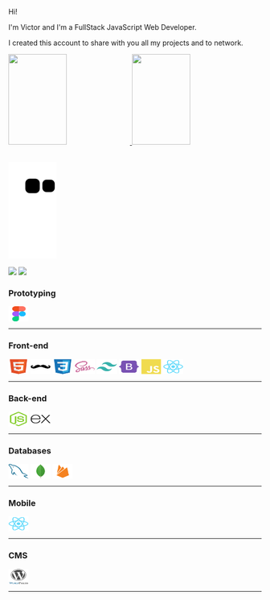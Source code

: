 Hi!

I'm Victor and I'm a FullStack JavaScript Web Developer.

I created this account to share with you all my projects and to network.

<!-- Painel de Trabalhos -->

<div>

 <a href="https://github.com/victor-hdgomes">
 <img height="180em" width="48%" src="https://github-readme-stats.vercel.app/api?username=victor-hdgomes&show_icons=true&theme=midnight-purple&include_all_commits=true&count_private=true"/>
 <img height="180em" width="48%" src="https://github-readme-stats.vercel.app/api/top-langs/?username=victor-hdgomes&layout=compact&langs_count=7&theme=midnight-purple"/>

</div> <br>

![Snake animation](https://github.com/victor-hdgomes/victor-hdgomes/blob/output/github-contribution-grid-snake.svg) 

<a href = "mailto:developervictorhugo@gmail.com"><img src="https://img.shields.io/badge/-Gmail-%23333?style=for-the-badge&logo=gmail&logoColor=white" target="_blank"></a>
  <a href="https://www.linkedin.com/in/victor-hugo-56bb9322a" target="_blank"><img src="https://img.shields.io/badge/-LinkedIn-%230077B5?style=for-the-badge&logo=linkedin&logoColor=white" target="_blank"></a> 

<!-- Technologies -->  

  

<div style="display: inline_block;">
 
  <h3> Prototyping </h3>

 <img align="center" alt="Victor-HTML" height="30" width="40" src="https://raw.githubusercontent.com/devicons/devicon/master/icons/figma/figma-original.svg">

 <hr>
 
 <h3> Front-end </h3>

 <img align="center" alt="Victor-HTML" height="30" width="40" src="https://raw.githubusercontent.com/devicons/devicon/master/icons/html5/html5-original.svg">
 <img align="center" alt="Victor-Handlebars" height="30" width="40" src="https://raw.githubusercontent.com/devicons/devicon/master/icons/handlebars/handlebars-original.svg">
  <img align="center" alt="Victor-CSS" height="30" width="40" src="https://raw.githubusercontent.com/devicons/devicon/master/icons/css3/css3-original.svg">
  <img align="center" alt="Victor-SASS" height="30" width="40" src="https://raw.githubusercontent.com/devicons/devicon/master/icons/sass/sass-original.svg">
  <img align="center" alt="Victor-SASS" height="30" width="40" src="https://raw.githubusercontent.com/devicons/devicon/master/icons/tailwindcss/tailwindcss-plain.svg">
 <img align="center" alt="Victor-Bootstrap" height="30" width="40" src="https://raw.githubusercontent.com/devicons/devicon/master/icons/bootstrap/bootstrap-plain.svg">
  <img align="center" alt="JavaScript" height="30" width="40" src="https://raw.githubusercontent.com/devicons/devicon/master/icons/javascript/javascript-plain.svg">
 <img align="center" alt="Victor-ReactJS" height="30" width="40" src="https://raw.githubusercontent.com/devicons/devicon/master/icons/react/react-original.svg">

 <hr>

 <h3> Back-end </h3>

 <img align="center" alt="Victor-NodeJS" height="30" width="40" src="https://raw.githubusercontent.com/devicons/devicon/master/icons/nodejs/nodejs-original.svg">
 <img align="center" alt="Victor-Express" height="30" width="40" src="https://raw.githubusercontent.com/devicons/devicon/master/icons/express/express-original.svg">
 
  <hr>
 
 <h3> Databases </h3>

 <img align="center" alt="Victor-MySQL" height="30" width="40" src="https://raw.githubusercontent.com/devicons/devicon/master/icons/mysql/mysql-original.svg">
 <img align="center" alt="Victor-MongoDB" height="30" width="40" src="https://raw.githubusercontent.com/devicons/devicon/master/icons/mongodb/mongodb-original.svg">
  <img align="center" alt="Victor-Firebase" height="30" width="40" src="https://raw.githubusercontent.com/devicons/devicon/master/icons/firebase/firebase-plain.svg">
 
  <hr>
  
  <h3> Mobile </h3>

 <img align="center" alt="Victor-MySQL" height="30" width="40" src="https://raw.githubusercontent.com/devicons/devicon/master/icons/react/react-original.svg">
 
  <hr>
 
 <h3> CMS </h3>

 <img align="center" alt="Victor-Wordpress" height="30" width="40" src="https://raw.githubusercontent.com/devicons/devicon/master/icons/wordpress/wordpress-original.svg">
 
  <hr>
